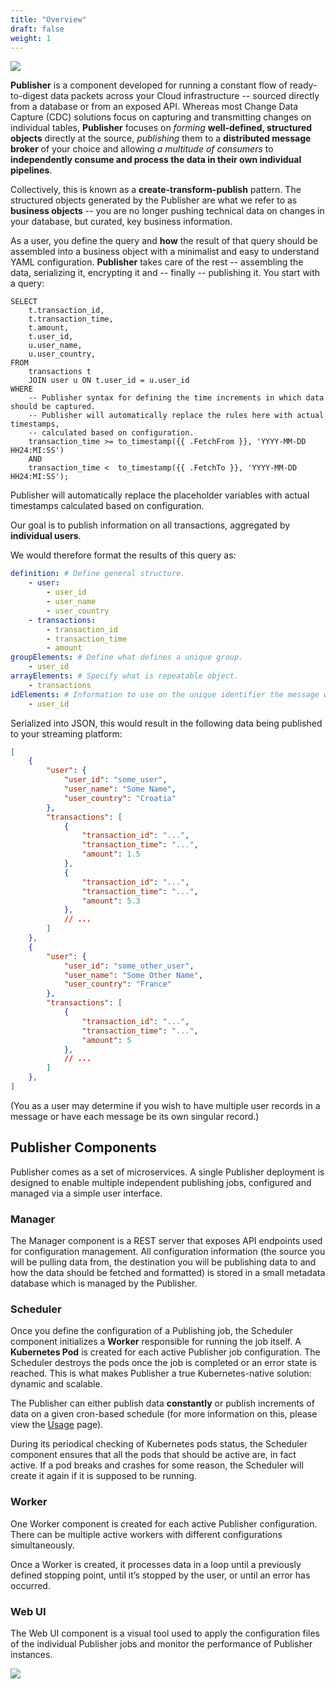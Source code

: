 ```yaml
---
title: "Overview"
draft: false
weight: 1
---
```


![](/publisher.png)

**Publisher** is a component developed for running a constant flow of ready-to-digest data packets across your Cloud infrastructure -- sourced directly from a database or from an exposed API. Whereas most Change Data Capture (CDC) solutions focus on capturing and transmitting changes on individual tables, **Publisher** focuses on *forming* **well-defined, structured objects** directly at the source, *publishing* them to a **distributed message broker** of your choice and allowing *a multitude of consumers* to **independently consume and process the data in their own individual pipelines**.

Collectively, this is known as a **create-transform-publish** pattern. The structured objects generated by the Publisher are what we refer to as **business objects** -- you are no longer pushing technical data on changes in your database, but curated, key business information.

As a user, you define the query and **how** the result of that query should be assembled into a business object with a minimalist and easy to understand YAML configuration. **Publisher** takes care of the rest -- assembling the data, serializing it, encrypting it and -- finally -- publishing it.
You start with a query:

```plaintext
SELECT 
    t.transaction_id,
    t.transaction_time,
    t.amount,
    t.user_id,
    u.user_name,
    u.user_country,
FROM
    transactions t
    JOIN user u ON t.user_id = u.user_id
WHERE 
    -- Publisher syntax for defining the time increments in which data should be captured.
    -- Publisher will automatically replace the rules here with actual timestamps,
    -- calculated based on configuration.
    transaction_time >= to_timestamp({{ .FetchFrom }}, 'YYYY-MM-DD HH24:MI:SS')
    AND 
    transaction_time <  to_timestamp({{ .FetchTo }}, 'YYYY-MM-DD HH24:MI:SS');
```
Publisher will automatically replace the placeholder variables with actual timestamps calculated based on configuration.

Our goal is to publish information on all transactions, aggregated by **individual users**. 

We would therefore format the results of this query as:

```yaml
definition: # Define general structure.
    - user:
        - user_id
        - user_name
        - user_country
    - transactions:
        - transaction_id
        - transaction_time
        - amount
groupElements: # Define what defines a unique group.
    - user_id
arrayElements: # Specify what is repeatable object.
    - transactions
idElements: # Information to use on the unique identifier the message will be sent with.
    - user_id
```

Serialized into JSON, this would result in the following data being published to your streaming platform:

```json
[
    {
        "user": {
            "user_id": "some_user",
            "user_name": "Some Name",
            "user_country": "Croatia"
        },
        "transactions": [
            {
                "transaction_id": "...",
                "transaction_time": "...",
                "amount": 1.5
            },
            {
                "transaction_id": "...",
                "transaction_time": "...",
                "amount": 5.3
            }, 
            // ...
        ]
    },
    {
        "user": {
            "user_id": "some_other_user",
            "user_name": "Some Other Name",
            "user_country": "France"
        },
        "transactions": [
            {
                "transaction_id": "...",
                "transaction_time": "...",
                "amount": 5
            },
            // ...
        ]
    },
]
```

(You as a user may determine if you wish to have multiple user records in a message or have each message be its own singular record.)

## Publisher Components

Publisher comes as a set of microservices. A single Publisher deployment is designed to enable multiple independent publishing jobs, configured and managed via a simple user interface.

### Manager

The Manager component is a REST server that exposes API endpoints used for configuration management. All configuration information (the source you will be pulling data from, the destination you will be publishing data to and how the data should be fetched and formatted) is stored in a small metadata database which is managed by the Publisher. 

### Scheduler

Once you define the configuration of a Publishing job, the Scheduler component initializes a **Worker** responsible for running the job itself. A **Kubernetes Pod** is created for each active Publisher job configuration. The Scheduler destroys the pods once the job is completed or an error state is reached. This is what makes Publisher a true Kubernetes-native solution: dynamic and scalable.

The Publisher can either publish data **constantly** or publish increments of data on a given cron-based schedule (for more information on this, please view the [Usage](/publisher/usage) page).

During its periodical checking of Kubernetes pods status, the Scheduler component ensures that all the pods that should be active are, in fact active. If a pod breaks and crashes for some reason, the Scheduler will create it again if it is supposed to be running.

### Worker

One Worker component is created for each active Publisher configuration. There can be multiple active workers with different configurations simultaneously. 

Once a Worker is created, it processes data in a loop until a previously defined stopping point, until it’s stopped by the user, or until an error has occurred.

### Web UI

The Web UI component is a visual tool used to apply the configuration files of the individual Publisher jobs and monitor the performance of Publisher instances. 

![](/home.PNG)

